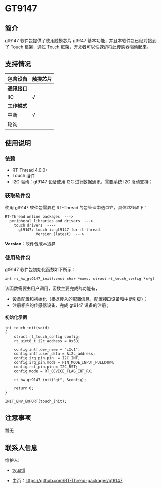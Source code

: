 # GT9147

## 简介

gt9147 软件包提供了使用触摸芯片 gt9147 基本功能，并且本软件包已经对接到了 Touch 框架，通过 Touch 框架，开发者可以快速的将此传感器驱动起来。
## 支持情况

| 包含设备           | 触摸芯片 |  
| ----------------     | -------- | 
| **通讯接口**      |          |      
| IIC              | √        | 
| **工作模式**     |          |     
| 中断             | √        | 
| 轮询             |          |        

## 使用说明

### 依赖

- RT-Thread 4.0.0+
- Touch 组件
- I2C 驱动：gt9147 设备使用 I2C 进行数据通讯，需要系统 I2C 驱动支持；

### 获取软件包

使用 gt9147 软件包需要在 RT-Thread 的包管理中选中它，具体路径如下：

```
RT-Thread online packages  --->
  peripheral libraries and drivers  --->
    touch drivers  --->
      gt9147: touch ic gt9147 for rt-thread
              Version (latest)  --->
```
**Version**：软件包版本选择

### 使用软件包

gt9147 软件包初始化函数如下所示：

```
int rt_hw_gt9147_init(const char *name, struct rt_touch_config *cfg)
```

该函数需要由用户调用，函数主要完成的功能有，

- 设备配置和初始化（根据传入的配置信息，配置接口设备和中断引脚）；
- 注册相应的传感器设备，完成 gt9147 设备的注册；

#### 初始化示例

```{.c}
int touch_init(void)
{
    struct rt_touch_config config;
    rt_uint8_t i2c_address = 0x5D;

    config.intf.dev_name = "i2c1";
    config.intf.user_data = &i2c_address;
    config.irq_pin.pin  = I2C_INT;
    config.irq_pin.mode = PIN_MODE_INPUT_PULLDOWN;
    config.rst_pin.pin = I2C_RST;
    config.mode = RT_DEVICE_FLAG_INT_RX;

    rt_hw_gt9147_init("gt", &config);

    return 0;
}

INIT_ENV_EXPORT(touch_init);
```

## 注意事项

暂无

## 联系人信息

维护人:

- [tyustli](https://github.com/tyustli) 

- 主页：<https://github.com/RT-Thread-packages/gt9147>